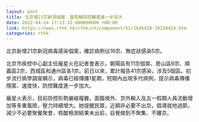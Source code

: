 ```yaml
---
layout: post
title: 北京增21宗新冠個案　當局稱防控難度進一步加大
date: 2022-04-24 17:13:12.000000000 +08:00
link: https://news.rthk.hk/rthk/ch/component/k2/1645420-20220424.htm
categories: rthk
---
```


北京新增21宗新冠病毒感染個案，確診病例佔16宗、無症狀感染5宗。

北京市疾控中心副主任龐星火在記者會表示，朝陽區有11宗個案、房山區6宗、順義區2宗，西城區和通州區各1宗。前日以來，累計報告41宗感染，涉及5個區。初步流行病學調查顯示，病毒已經傳播1星期，短期內出現多代病例，提示病毒傳播隱匿、速度快，防控難度進一步加大。

龐星火表示，目前防控形勢嚴峻複雜，面臨境外、京外輸入及五一假期人員流動增加等多重風險，壓力持續增大。她提醒民眾，近期非必要不出京，倡導就地過節，減少不必要聚餐聚會，核酸檢測結果未出前，自覺做到不聚集、不離京。
